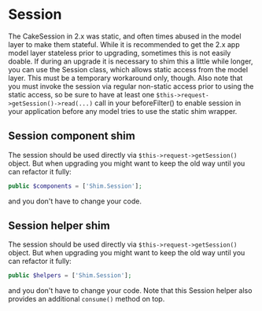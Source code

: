 # Session

The CakeSession in 2.x was static, and often times abused in the model layer to make them stateful.
While it is recommended to get the 2.x app model layer stateless prior to upgrading, sometimes this is not easily doable.
If during an upgrade it is necessary to shim this a little while longer, you can use the Session class, which allows
static access from the model layer.
This must be a temporary workaround only, though. Also note that you must invoke the session via regular non-static access prior to using
the static access, so be sure to have at least one `$this->request->getSession()->read(...)` call in your beforeFilter() to enable
session  in your application before any model tries to use the static shim wrapper.

## Session component shim
The session should be used directly via `$this->request->getSession()` object.
But when upgrading you might want to keep the old way until you can refactor it fully:
```php
public $components = ['Shim.Session'];
```
and you don't have to change your code.

## Session helper shim
The session should be used directly via `$this->request->getSession()` object.
But when upgrading you might want to keep the old way until you can refactor it fully:
```php
public $helpers = ['Shim.Session'];
```
and you don't have to change your code.
Note that this Session helper also provides an additional `consume()` method on top.
